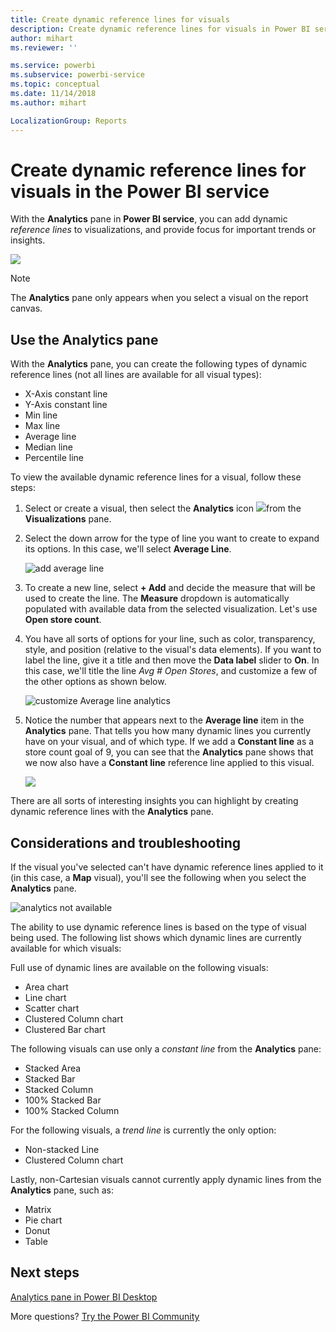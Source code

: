 ```yaml
---
title: Create dynamic reference lines for visuals
description: Create dynamic reference lines for visuals in Power BI service
author: mihart
ms.reviewer: ''

ms.service: powerbi
ms.subservice: powerbi-service
ms.topic: conceptual
ms.date: 11/14/2018
ms.author: mihart

LocalizationGroup: Reports
---
```

# Create dynamic reference lines for visuals in the Power BI service

With the **Analytics** pane in **Power BI service**, you can add dynamic *reference
lines* to visualizations, and provide focus for important trends or insights.

![](media/service-analytics-pane/power-bi-analytics-pane.png)

> [!NOTE]
> The **Analytics** pane only appears when you select a visual on the report canvas.
> 
> 

## Use the Analytics pane
With the **Analytics** pane, you can create the following types of dynamic reference lines (not all lines are available for all visual types):

* X-Axis constant line
* Y-Axis constant line
* Min line
* Max line
* Average line
* Median line
* Percentile line


To view the available dynamic reference lines for a visual, follow these steps:

1. Select or create a visual, then select the **Analytics** icon
   ![](media/service-analytics-pane/power-bi-analytics-icon.png)from the **Visualizations** pane.

2. Select the down arrow for the type of line you want to create to expand its options. In this case, we'll select **Average Line**.
   
   ![add average line](media/service-analytics-pane/power-bi-add.png)

3. To create a new line, select **+ Add** and decide the measure that will be used to create the line.  The **Measure** dropdown is automatically populated with available data from the selected visualization. Let's use **Open store count**.

5. You have all sorts of options for your line, such as color, transparency, style, and position (relative to the visual's data elements). If you want to label the line, give it a title and then move the **Data label** slider to **On**.  In this case, we'll title the line *Avg # Open Stores*, and customize a few of the other options as shown below.
   
   ![customize Average line analytics](media/service-analytics-pane/power-bi-average-line2.png)

1. Notice the number that appears next to the **Average line** item in the **Analytics** pane. That tells you how many dynamic lines you currently have on your visual, and of which type. If we add a **Constant line** as a store count goal of 9, you can see that the **Analytics** pane shows that we now also have a **Constant line** reference line applied to this visual.
   
   ![](media/service-analytics-pane/power-bi-reference-lines.png)
   

There are all sorts of interesting insights you can highlight by creating dynamic reference lines with the **Analytics** pane.

## Considerations and troubleshooting

If the visual you've selected can't have dynamic reference lines applied to it (in this case, a **Map** visual), you'll see the following when you select the **Analytics** pane.
   
![analytics not available](media/service-analytics-pane/power-bi-no-lines.png)

The ability to use dynamic reference lines is based on the type of visual being used. The following list shows which dynamic lines are currently available for which visuals:

Full use of dynamic lines are available on the following visuals:

* Area chart
* Line chart
* Scatter chart
* Clustered Column chart
* Clustered Bar chart

The following visuals can use only a *constant line* from the **Analytics** pane:

* Stacked Area
* Stacked Bar
* Stacked Column
* 100% Stacked Bar
* 100% Stacked Column

For the following visuals, a *trend line* is currently the only option:

* Non-stacked Line
* Clustered Column chart

Lastly, non-Cartesian visuals cannot currently apply dynamic lines from the **Analytics** pane, such as:

* Matrix
* Pie chart
* Donut
* Table

## Next steps
[Analytics pane in Power BI Desktop](desktop-analytics-pane.md)

More questions? [Try the Power BI Community](https://community.powerbi.com/)


